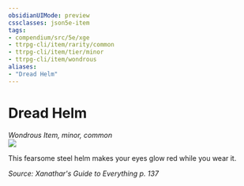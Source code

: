 ```yaml
---
obsidianUIMode: preview
cssclasses: json5e-item
tags:
- compendium/src/5e/xge
- ttrpg-cli/item/rarity/common
- ttrpg-cli/item/tier/minor
- ttrpg-cli/item/wondrous
aliases: 
- "Dread Helm"
---
```

# Dread Helm
*Wondrous Item, minor, common*  
![](/3-Mechanics/CLI/items/img/dread-helm.webp#right)  


This fearsome steel helm makes your eyes glow red while you wear it.

*Source: Xanathar's Guide to Everything p. 137*